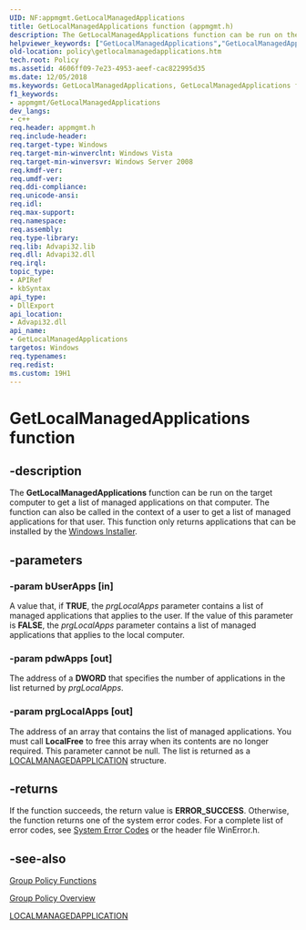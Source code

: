 ```yaml
---
UID: NF:appmgmt.GetLocalManagedApplications
title: GetLocalManagedApplications function (appmgmt.h)
description: The GetLocalManagedApplications function can be run on the target computer to get a list of managed applications on that computer.
helpviewer_keywords: ["GetLocalManagedApplications","GetLocalManagedApplications function [Group Policy]","appmgmt/GetLocalManagedApplications","policy.getlocalmanagedapplications"]
old-location: policy\getlocalmanagedapplications.htm
tech.root: Policy
ms.assetid: 4606ff09-7e23-4953-aeef-cac822995d35
ms.date: 12/05/2018
ms.keywords: GetLocalManagedApplications, GetLocalManagedApplications function [Group Policy], appmgmt/GetLocalManagedApplications, policy.getlocalmanagedapplications
f1_keywords:
- appmgmt/GetLocalManagedApplications
dev_langs:
- c++
req.header: appmgmt.h
req.include-header: 
req.target-type: Windows
req.target-min-winverclnt: Windows Vista
req.target-min-winversvr: Windows Server 2008
req.kmdf-ver: 
req.umdf-ver: 
req.ddi-compliance: 
req.unicode-ansi: 
req.idl: 
req.max-support: 
req.namespace: 
req.assembly: 
req.type-library: 
req.lib: Advapi32.lib
req.dll: Advapi32.dll
req.irql: 
topic_type:
- APIRef
- kbSyntax
api_type:
- DllExport
api_location:
- Advapi32.dll
api_name:
- GetLocalManagedApplications
targetos: Windows
req.typenames: 
req.redist: 
ms.custom: 19H1
---
```


# GetLocalManagedApplications function


## -description


The
    <b>GetLocalManagedApplications</b> function can be run on the target computer to get  a list of managed applications on that computer. The function can also be called in the context of a user to get a list of managed applications for that user. This function only returns applications that can be installed by the <a href="https://docs.microsoft.com/windows/desktop/Msi/windows-installer-portal">Windows Installer</a>.


## -parameters




### -param bUserApps [in]

A value that, if <b>TRUE</b>, the <i>prgLocalApps</i> parameter contains a list of managed applications that applies to the user.  If the value of this parameter is <b>FALSE</b>, the <i>prgLocalApps</i> parameter contains a list of managed applications that applies to the local computer.


### -param pdwApps [out]

The address of a <b>DWORD</b> that specifies the number of applications in the list returned by <i>prgLocalApps</i>.


### -param prgLocalApps [out]

The address of an array that contains the list of managed applications. You must call <b>LocalFree</b> to free this array when its contents are no longer required. This parameter cannot be null. The list is returned as a <a href="https://docs.microsoft.com/windows/desktop/api/appmgmt/ns-appmgmt-localmanagedapplication">LOCALMANAGEDAPPLICATION</a> structure.


## -returns



If the function succeeds, the return value is <b>ERROR_SUCCESS</b>. Otherwise, the function returns one of the system error codes. For a complete list of error codes, see 
<a href="https://docs.microsoft.com/windows/desktop/Debug/system-error-codes">System Error Codes</a> or the header file WinError.h.




## -see-also




<a href="https://docs.microsoft.com/previous-versions/windows/desktop/Policy/group-policy-functions">Group Policy
    Functions</a>



<a href="https://docs.microsoft.com/previous-versions/windows/desktop/Policy/about-group-policy">Group Policy
    Overview</a>



<a href="https://docs.microsoft.com/windows/desktop/api/appmgmt/ns-appmgmt-localmanagedapplication">LOCALMANAGEDAPPLICATION</a>
 

 

